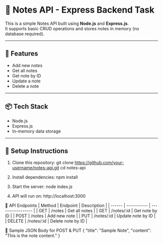 # 📒 Notes API - Express Backend Task

This is a simple Notes API built using **Node.js** and **Express.js**.  
It supports basic CRUD operations and stores notes in memory (no database required).

---

## 🚀 Features

- Add new notes
- Get all notes
- Get note by ID
- Update a note
- Delete a note

---

## 📦 Tech Stack

- Node.js
- Express.js
- In-memory data storage

---

## 🔧 Setup Instructions

1. Clone this repository:
git clone https://github.com/your-username/notes-api.git
cd notes-api

2. Install dependencies:
npm install

3. Start the server:
node index.js

4. API will run on:
http://localhost:3000

📮 API Endpoints
| Method | Endpoint    | Description       |
| ------ | ----------- | ----------------- |
| GET    | /notes      | Get all notes     |
| GET    | /notes/\:id | Get note by ID    |
| POST   | /notes      | Add new note      |
| PUT    | /notes/\:id | Update note by ID |
| DELETE | /notes/\:id | Delete note by ID |

📌 Sample JSON Body for POST & PUT
{
  "title": "Sample Note",
  "content": "This is the note content."
}



